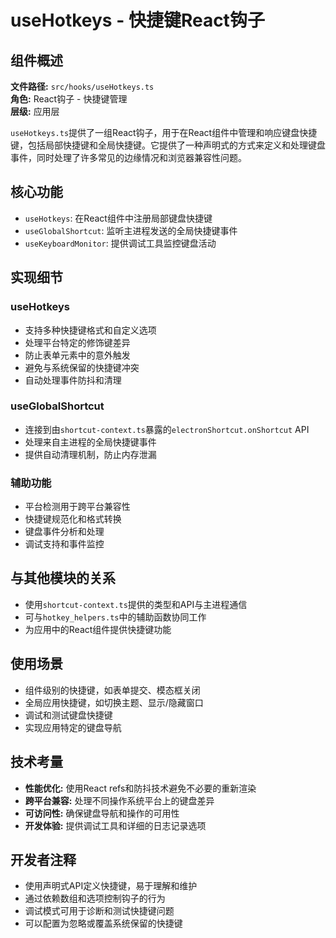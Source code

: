 # useHotkeys - 快捷键React钩子

## 组件概述

**文件路径:** `src/hooks/useHotkeys.ts`  
**角色:** React钩子 - 快捷键管理  
**层级:** 应用层

`useHotkeys.ts`提供了一组React钩子，用于在React组件中管理和响应键盘快捷键，包括局部快捷键和全局快捷键。它提供了一种声明式的方式来定义和处理键盘事件，同时处理了许多常见的边缘情况和浏览器兼容性问题。

## 核心功能

- `useHotkeys`: 在React组件中注册局部键盘快捷键
- `useGlobalShortcut`: 监听主进程发送的全局快捷键事件
- `useKeyboardMonitor`: 提供调试工具监控键盘活动

## 实现细节

### useHotkeys

- 支持多种快捷键格式和自定义选项
- 处理平台特定的修饰键差异
- 防止表单元素中的意外触发
- 避免与系统保留的快捷键冲突
- 自动处理事件防抖和清理

### useGlobalShortcut

- 连接到由`shortcut-context.ts`暴露的`electronShortcut.onShortcut` API
- 处理来自主进程的全局快捷键事件
- 提供自动清理机制，防止内存泄漏

### 辅助功能

- 平台检测用于跨平台兼容性
- 快捷键规范化和格式转换
- 键盘事件分析和处理
- 调试支持和事件监控

## 与其他模块的关系

- 使用`shortcut-context.ts`提供的类型和API与主进程通信
- 可与`hotkey_helpers.ts`中的辅助函数协同工作
- 为应用中的React组件提供快捷键功能

## 使用场景

- 组件级别的快捷键，如表单提交、模态框关闭
- 全局应用快捷键，如切换主题、显示/隐藏窗口
- 调试和测试键盘快捷键
- 实现应用特定的键盘导航

## 技术考量

- **性能优化:** 使用React refs和防抖技术避免不必要的重新渲染
- **跨平台兼容:** 处理不同操作系统平台上的键盘差异
- **可访问性:** 确保键盘导航和操作的可用性
- **开发体验:** 提供调试工具和详细的日志记录选项

## 开发者注释

- 使用声明式API定义快捷键，易于理解和维护
- 通过依赖数组和选项控制钩子的行为
- 调试模式可用于诊断和测试快捷键问题
- 可以配置为忽略或覆盖系统保留的快捷键 